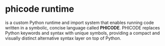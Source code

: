 # phicode runtime
is a custom Python runtime and import system that enables running code written in a symbolic, concise language called **PHICODE**. PHICODE replaces Python keywords and syntax with unique symbols, providing a compact and visually distinct alternative syntax layer on top of Python. 
